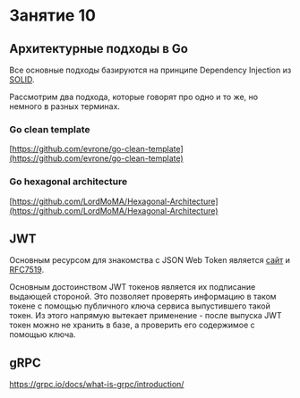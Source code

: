 # Занятие 10

## Архитектурные подходы в Go

Все основные подходы базируются на принципе Dependency Injection из [SOLID](https://en.wikipedia.org/wiki/SOLID).

Рассмотрим два подхода, которые говорят про одно и то же, но немного в разных терминах.

### Go clean template

[https://github.com/evrone/go-clean-template](https://github.com/evrone/go-clean-template)

### Go hexagonal architecture

[https://github.com/LordMoMA/Hexagonal-Architecture](https://github.com/LordMoMA/Hexagonal-Architecture)

## JWT

Основным ресурсом для знакомства с JSON Web Token является [сайт](https://jwt.io) и [RFC7519](https://datatracker.ietf.org/doc/html/rfc7519).

Основным достоинством JWT токенов является их подписание выдающей стороной. Это позволяет проверять информацию в таком токене с помощью публичного ключа сервиса выпустившего такой токен. Из этого напрямую вытекает применение - после выпуска JWT токен можно не хранить в базе, а проверить его содержимое с помощью ключа.

## gRPC

https://grpc.io/docs/what-is-grpc/introduction/

